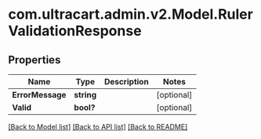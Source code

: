 # com.ultracart.admin.v2.Model.RulerValidationResponse
## Properties

Name | Type | Description | Notes
------------ | ------------- | ------------- | -------------
**ErrorMessage** | **string** |  | [optional] 
**Valid** | **bool?** |  | [optional] 


[[Back to Model list]](../README.md#documentation-for-models) [[Back to API list]](../README.md#documentation-for-api-endpoints) [[Back to README]](../README.md)

